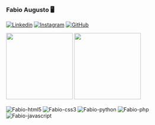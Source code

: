 ### Fabio Augusto  🖥️        

[![Linkedin](https://img.shields.io/badge/LinkedIn-0077B5?style=for-the-badge&logo=linkedin&logoColor=white)](https://www.linkedin.com/in/fabio-augusto007/) 
[![Instagram](https://img.shields.io/badge/Instagram-E4405F?style=for-the-badge&logo=instagram&logoColor=white)](https://www.instagram.com/_.fabiin._/) 
[![GitHub](https://img.shields.io/badge/GitHub-100000?style=for-the-badge&logo=github&logoColor=white)](https://github.com/fabindelax/fabindelax)

<img height=180em src="https://github-readme-stats.vercel.app/api?username=fabindelax&show_icons=true&theme=dark#gh-dark-mode-only https://github.com/fabindelax/github-readme-stats#gh-dark-mode-only"> <img height=180em src="https://github-readme-stats.vercel.app/api/top-langs/?username=fabindelax&&theme=dark"/>

<div style="display: inline_bloc">
<img align="center" alt="Fabio-html5" src="https://img.shields.io/badge/HTML5-E34F26?style=for-the-badge&logo=html5&logoColor=white"/>
<img align="center" alt="Fabio-css3" src="https://img.shields.io/badge/CSS3-1572B6?style=for-the-badge&logo=css3&logoColor=white"/>
<img align="center" alt="Fabio-python" src="https://img.shields.io/badge/Python-14354C?style=for-the-badge&logo=python&logoColor=white"/>
<img align="center" alt="Fabio-php" src="https://img.shields.io/badge/PHP-777BB4?style=for-the-badge&logo=php&logoColor=white"/>
<img align="center" alt="Fabio-javascript" src="https://img.shields.io/badge/JavaScript-F7DF1E?style=for-the-badge&logo=javascript&logoColor=black"/>
</div> 
